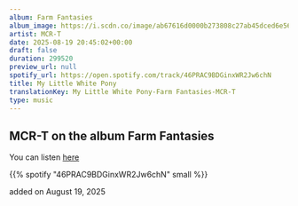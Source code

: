 ```yaml
---
album: Farm Fantasies
album_image: https://i.scdn.co/image/ab67616d0000b273808c27ab45dced6e56244cbd
artist: MCR-T
date: 2025-08-19 20:45:02+00:00
draft: false
duration: 299520
preview_url: null
spotify_url: https://open.spotify.com/track/46PRAC9BDGinxWR2Jw6chN
title: My Little White Pony
translationKey: My Little White Pony-Farm Fantasies-MCR-T
type: music
---
```



## MCR-T on the album Farm Fantasies

You can listen [here](https://open.spotify.com/track/46PRAC9BDGinxWR2Jw6chN)

{{% spotify "46PRAC9BDGinxWR2Jw6chN" small %}}

added on August 19, 2025